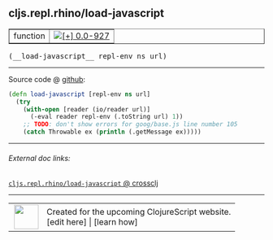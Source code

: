 ## cljs.repl.rhino/load-javascript



 <table border="1">
<tr>
<td>function</td>
<td><a href="https://github.com/cljsinfo/cljs-api-docs/tree/0.0-927"><img valign="middle" alt="[+] 0.0-927" title="Added in 0.0-927" src="https://img.shields.io/badge/+-0.0--927-lightgrey.svg"></a> </td>
</tr>
</table>


 <samp>
(__load-javascript__ repl-env ns url)<br>
</samp>

---







Source code @ [github](https://github.com/clojure/clojurescript/blob/r3291/src/main/clojure/cljs/repl/rhino.clj#L96-L101):

```clj
(defn load-javascript [repl-env ns url]
  (try
    (with-open [reader (io/reader url)]
      (-eval reader repl-env (.toString url) 1))
    ;; TODO: don't show errors for goog/base.js line number 105
    (catch Throwable ex (println (.getMessage ex)))))
```

<!--
Repo - tag - source tree - lines:

 <pre>
clojurescript @ r3291
└── src
    └── main
        └── clojure
            └── cljs
                └── repl
                    └── <ins>[rhino.clj:96-101](https://github.com/clojure/clojurescript/blob/r3291/src/main/clojure/cljs/repl/rhino.clj#L96-L101)</ins>
</pre>

-->

---



###### External doc links:

[`cljs.repl.rhino/load-javascript` @ crossclj](http://crossclj.info/fun/cljs.repl.rhino/load-javascript.html)<br>

---

 <table>
<tr><td>
<img valign="middle" align="right" width="48px" src="http://i.imgur.com/Hi20huC.png">
</td><td>
Created for the upcoming ClojureScript website.<br>
[edit here] | [learn how]
</td></tr></table>

[edit here]:https://github.com/cljsinfo/cljs-api-docs/blob/master/cljsdoc/cljs.repl.rhino/load-javascript.cljsdoc
[learn how]:https://github.com/cljsinfo/cljs-api-docs/wiki/cljsdoc-files

<!--

This information was too distracting to show to readers, but I'll leave it
commented here since it is helpful to:

- pretty-print the data used to generate this document
- and show how to retrieve that data



The API data for this symbol:

```clj
{:ns "cljs.repl.rhino",
 :name "load-javascript",
 :type "function",
 :signature ["[repl-env ns url]"],
 :source {:code "(defn load-javascript [repl-env ns url]\n  (try\n    (with-open [reader (io/reader url)]\n      (-eval reader repl-env (.toString url) 1))\n    ;; TODO: don't show errors for goog/base.js line number 105\n    (catch Throwable ex (println (.getMessage ex)))))",
          :title "Source code",
          :repo "clojurescript",
          :tag "r3291",
          :filename "src/main/clojure/cljs/repl/rhino.clj",
          :lines [96 101]},
 :full-name "cljs.repl.rhino/load-javascript",
 :full-name-encode "cljs.repl.rhino/load-javascript",
 :history [["+" "0.0-927"]]}

```

Retrieve the API data for this symbol:

```clj
;; from Clojure REPL
(require '[clojure.edn :as edn])
(-> (slurp "https://raw.githubusercontent.com/cljsinfo/cljs-api-docs/catalog/cljs-api.edn")
    (edn/read-string)
    (get-in [:symbols "cljs.repl.rhino/load-javascript"]))
```

-->

